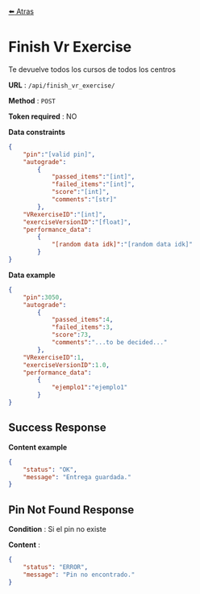 [:arrow_left: Atras](../documentacion.md)

# Finish Vr Exercise

Te devuelve todos los cursos de todos los centros

**URL** : `/api/finish_vr_exercise/`

**Method** : `POST`

**Token required** : NO

**Data constraints**

```json
{
    "pin":"[valid pin]",
    "autograde":
        {
            "passed_items":"[int]",
            "failed_items":"[int]",
            "score":"[int]",
            "comments":"[str]"
        },
    "VRexerciseID":"[int]",
    "exerciseVersionID":"[float]",
    "performance_data":
        {
            "[random data idk]":"[random data idk]"
        }
}
```

**Data example**

```json
{
    "pin":3050,
    "autograde":
        {
            "passed_items":4,
            "failed_items":3,
            "score":73,
            "comments":"...to be decided..."
        },
    "VRexerciseID":1,
    "exerciseVersionID":1.0,
    "performance_data":
        {
            "ejemplo1":"ejemplo1"
        }
}
```


## Success Response

**Content example**

```json
{
    "status": "OK",
    "message": "Entrega guardada."
}
```

## Pin Not Found Response

**Condition** : Si el pin no existe

**Content** :

```json
{
    "status": "ERROR",
    "message": "Pin no encontrado."
}
```